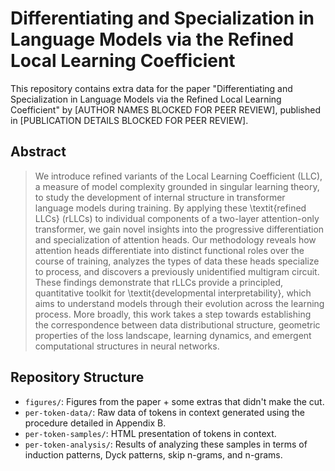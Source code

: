 # Differentiating and Specialization in Language Models via the Refined Local Learning Coefficient

This repository contains extra data for the paper "Differentiating and Specialization in Language Models via the Refined Local Learning Coefficient" by [AUTHOR NAMES BLOCKED FOR PEER REVIEW], published in [PUBLICATION DETAILS BLOCKED FOR PEER REVIEW].

## Abstract

> We introduce refined variants of the Local Learning Coefficient (LLC), a measure of model complexity grounded in singular learning theory, to study the development of internal structure in transformer language models during training. By applying these \textit{refined LLCs} (rLLCs) to individual components of a two-layer attention-only transformer, we gain novel insights into the progressive differentiation and specialization of attention heads. Our methodology reveals how attention heads differentiate into distinct functional roles over the course of training, analyzes the types of data these heads specialize to process, and discovers a previously unidentified multigram circuit. These findings demonstrate that rLLCs provide a principled, quantitative toolkit for \textit{developmental interpretability}, which aims to understand models through their evolution across the learning process. More broadly, this work takes a step towards establishing the correspondence between data distributional structure, geometric properties of the loss landscape, learning dynamics, and emergent computational structures in neural networks.

## Repository Structure

- `figures/`: Figures from the paper + some extras that didn't make the cut.
- `per-token-data/`: Raw data of tokens in context generated using the procedure detailed in Appendix B.
- `per-token-samples/`: HTML presentation of tokens in context.
- `per-token-analysis/`: Results of analyzing these samples in terms of induction patterns, Dyck patterns, skip n-grams, and n-grams.


